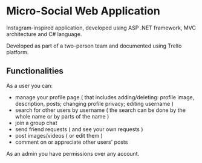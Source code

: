 # Micro-Social Web Application

 Instagram-inspired application, developed using ASP .NET framework, MVC architecture and C# language.
 
 Developed as part of a two-person team and documented using Trello platform.
## Functionalities

As a user you can:
- manage your profile page ( that includes adding/deleting: profile image, description, posts;
                             changing profile privacy;
                             editing username )
- search for other users by username ( the search can be done by the whole name or by parts of the name )
- join a group chat
- send friend requests ( and see your own requests )
- post images/videos ( or edit them )
- comment on or appreciate other users' posts

As an admin you have permissions over any account.
